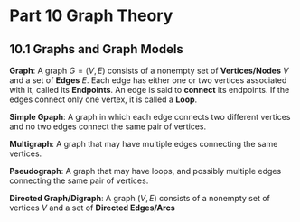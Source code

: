 # Part 10 Graph Theory

## 10.1 Graphs and Graph Models

**Graph**: A graph $G = (V, E)$ consists of a nonempty set of **Vertices/Nodes** $V$ and a set of **Edges** $E$. Each edge has either one or two vertices associated with it, called its **Endpoints**. An edge is said to **connect** its endpoints. If the edges connect only one vertex, it is called a **Loop**.

**Simple Gpaph**: A graph in which each edge connects two different vertices and no two edges connect the same pair of vertices.

**Multigraph**: A graph that may have multiple edges connecting the same vertices.

**Pseudograph**: A graph that may have loops, and possibly multiple edges connecting the same pair of vertices.

**Directed Graph/Digraph**: A graph $(V,E)$ consists of a nonempty set of vertices $V$ and a set of **Directed Edges/Arcs**